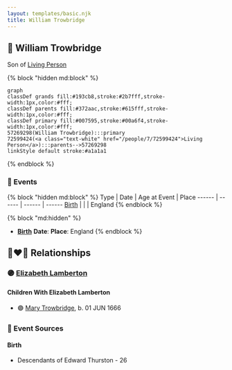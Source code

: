 ```yaml
---
layout: templates/basic.njk
title: William Trowbridge
---
```

## 🔵 William Trowbridge

Son of [Living Person](/people/7/72599424)

{% block "hidden md:block" %}
```mermaid
graph
classDef grands fill:#193cb8,stroke:#2b7fff,stroke-width:1px,color:#fff;
classDef parents fill:#372aac,stroke:#615fff,stroke-width:1px,color:#fff;
classDef primary fill:#007595,stroke:#00a6f4,stroke-width:1px,color:#fff;
57269298(William Trowbridge):::primary
72599424(<a class="text-white" href="/people/7/72599424">Living Person</a>):::parents-->57269298
linkStyle default stroke:#a1a1a1
```
{% endblock %}

### 📆 Events

{% block "hidden md:block" %}
Type | Date | Age at Event | Place
------ | ------ | ------ | ------
[Birth](#event-event-2) |  |  | England
{% endblock %}

{% block "md:hidden" %}
- **[Birth](#event-event-2)**
**Date**:
**Place**: England
{% endblock %}

## 👩‍❤️‍👨 Relationships

### 🟣 [Elizabeth Lamberton](/people/3/33832688)

#### Children With Elizabeth Lamberton
* 🟣 [Mary Trowbridge](/people/4/42640832), b. 01 JUN 1666
### 📰 Event Sources

#### <a id="event-event-2"></a> Birth
* Descendants of Edward Thurston  - 26